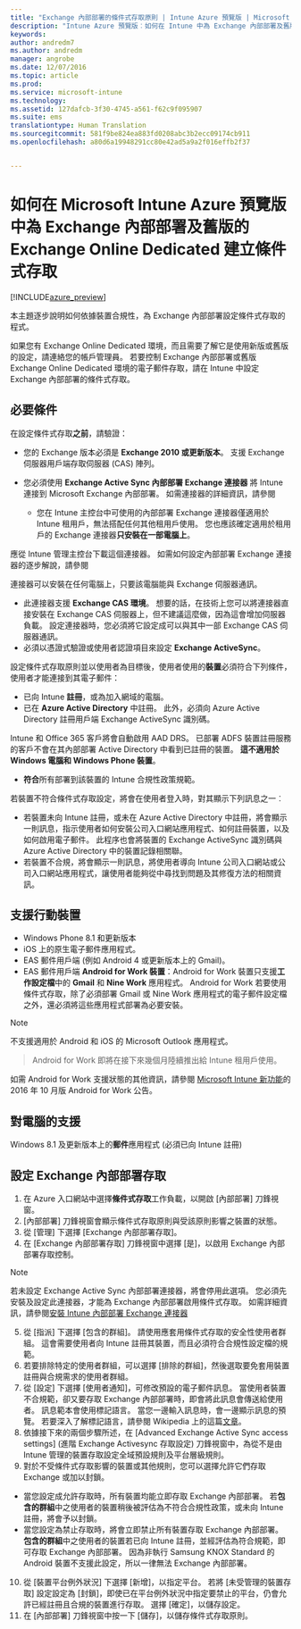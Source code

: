 ```yaml
---
title: "Exchange 內部部署的條件式存取原則 | Intune Azure 預覽版 | Microsoft Docs"
description: "Intune Azure 預覽版︰如何在 Intune 中為 Exchange 內部部署及舊版的 Exchange Online Dedicated 設定條件式存取"
keywords: 
author: andredm7
ms.author: andredm
manager: angrobe
ms.date: 12/07/2016
ms.topic: article
ms.prod: 
ms.service: microsoft-intune
ms.technology: 
ms.assetid: 127dafcb-3f30-4745-a561-f62c9f095907
ms.suite: ems
translationtype: Human Translation
ms.sourcegitcommit: 581f9be824ea883fd0208abc3b2ecc09174cb911
ms.openlocfilehash: a80d6a19948291cc80e42ad5a9a2f016effb2f37


---
```


# <a name="how-to-create-a-conditional-access-policy-for-exchange-on-premises-and-legacy-exchange-online-dedicated-in-microsoft-intune-azure-preview"></a>如何在 Microsoft Intune Azure 預覽版中為 Exchange 內部部署及舊版的 Exchange Online Dedicated 建立條件式存取


[!INCLUDE[azure_preview](../includes/azure_preview.md)]

本主題逐步說明如何依據裝置合規性，為 Exchange 內部部署設定條件式存取的程式。

如果您有 Exchange Online Dedicated 環境，而且需要了解它是使用新版或舊版的設定，請連絡您的帳戶管理員。 若要控制 Exchange 內部部署或舊版 Exchange Online Dedicated 環境的電子郵件存取，請在 Intune 中設定 Exchange 內部部署的條件式存取。

## <a name="prerequisites"></a>必要條件

在設定條件式存取**之前**，請驗證：

- 您的 Exchange 版本必須是 **Exchange 2010 或更新版本**。 支援 Exchange 伺服器用戶端存取伺服器 (CAS) 陣列。
- 您必須使用 **Exchange Active Sync 內部部署 Exchange 連接器** 將 Intune 連接到 Microsoft Exchange 內部部署。 如需連接器的詳細資訊，請參閱 <link>

  - 您在 Intune 主控台中可使用的內部部署 Exchange 連接器僅適用於 Intune 租用戶，無法搭配任何其他租用戶使用。 您也應該確定適用於租用戶的 Exchange 連接器**只安裝在一部電腦上**。

應從 Intune 管理主控台下載這個連接器。 如需如何設定內部部署 Exchange 連接器的逐步解說，請參閱<link to new topic>

連接器可以安裝在任何電腦上，只要該電腦能與 Exchange 伺服器通訊。

- 此連接器支援 **Exchange CAS 環境**。 想要的話，在技術上您可以將連接器直接安裝在 Exchange CAS 伺服器上，但不建議這麼做，因為這會增加伺服器負載。 設定連接器時，您必須將它設定成可以與其中一部 Exchange CAS 伺服器通訊。
- 必須以憑證式驗證或使用者認證項目來設定 **Exchange ActiveSync**。

設定條件式存取原則並以使用者為目標後，使用者使用的**裝置**必須符合下列條件，使用者才能連接到其電子郵件：

- 已向 Intune **註冊**，或為加入網域的電腦。
- 已在 **Azure Active Directory** 中註冊。 此外，必須向 Azure Active Directory 註冊用戶端 Exchange ActiveSync 識別碼。

Intune 和 Office 365 客戶將會自動啟用 AAD DRS。 已部署 ADFS 裝置註冊服務的客戶不會在其內部部署 Active Directory 中看到已註冊的裝置。 **這不適用於 Windows 電腦和 Windows Phone 裝置**。

- **符合**所有部署到該裝置的 Intune 合規性政策規範。

若裝置不符合條件式存取設定，將會在使用者登入時，對其顯示下列訊息之一︰

- 若裝置未向 Intune 註冊，或未在 Azure Active Directory 中註冊，將會顯示一則訊息，指示使用者如何安裝公司入口網站應用程式、如何註冊裝置，以及如何啟用電子郵件。 此程序也會將裝置的 Exchange ActiveSync 識別碼與 Azure Active Directory 中的裝置記錄相關聯。
- 若裝置不合規，將會顯示一則訊息，將使用者導向 Intune 公司入口網站或公司入口網站應用程式，讓使用者能夠從中尋找到問題及其修復方法的相關資訊。

## <a name="support-for-mobile-devices"></a>支援行動裝置

- Windows Phone 8.1 和更新版本
- iOS 上的原生電子郵件應用程式。
- EAS 郵件用戶端 (例如 Android 4 或更新版本上的 Gmail)。
- EAS 郵件用戶端 **Android for Work 裝置**：Android for Work 裝置只支援**工作設定檔**中的 **Gmail** 和 **Nine Work** 應用程式。 Android for Work 若要使用條件式存取，除了必須部署 Gmail 或 Nine Work 應用程式的電子郵件設定檔之外，還必須將這些應用程式部署為必要安裝。

>[!NOTE]
>不支援適用於 Android 和 iOS 的 Microsoft Outlook 應用程式。

> Android for Work 即將在接下來幾個月陸續推出給 Intune 租用戶使用。

如需 Android for Work 支援狀態的其他資訊，請參閱 [Microsoft Intune 新功能](https://docs.microsoft.com/en-us/intune/whats-new/whats-new-archive#october-2016)的 2016 年 10 月版 Android for Work 公告。

## <a name="support-for-pcs"></a>對電腦的支援

Windows 8.1 及更新版本上的**郵件**應用程式 (必須已向 Intune 註冊)


## <a name="configure-exchange-on-premises-access"></a>設定 Exchange 內部部署存取

1. 在 Azure 入口網站中選擇**條件式存取**工作負載，以開啟 [內部部署] 刀鋒視窗。
2. [內部部署] 刀鋒視窗會顯示條件式存取原則與受該原則影響之裝置的狀態。
3. 從 [管理] 下選擇 [Exchange 內部部署存取]。
4. 在 [Exchange 內部部署存取] 刀鋒視窗中選擇 [是]，以啟用 Exchange 內部部署存取控制。

  >[!NOTE]
  >若未設定 Exchange Active Sync 內部部署連接器，將會停用此選項。  您必須先安裝及設定此連接器，才能為 Exchange 內部部署啟用條件式存取。 如需詳細資訊，請參閱[安裝 Intune 內部部署 Exchange 連接器](install-intune-on-premises-exchange-connector.md)

5. 從 [指派] 下選擇 [包含的群組]。  請使用應套用條件式存取的安全性使用者群組。  這會需要使用者向 Intune 註冊其裝置，而且必須符合合規性設定檔的規範。
6. 若要排除特定的使用者群組，可以選擇 [排除的群組]，然後選取要免套用裝置註冊與合規需求的使用者群組。
7. 從 [設定] 下選擇 [使用者通知]，可修改預設的電子郵件訊息。 當使用者裝置不合規範，卻又要存取 Exchange 內部部署時，即會將此訊息會傳送給使用者。 訊息範本會使用標記語言。  當您一邊輸入訊息時，會一邊顯示訊息的預覽。 若要深入了解標記語言，請參閱 Wikipedia 上的這篇[文章](https://en.wikipedia.org/wiki/Markup_language)。
8. 依據接下來的兩個步驟所述，在 [Advanced Exchange Active Sync access settings] (進階 Exchange Activesync 存取設定) 刀鋒視窗中，為從不是由 Intune 管理的裝置存取設定全域預設規則及平台層級規則。
9. 對於不受條件式存取影響的裝置或其他規則，您可以選擇允許它們存取 Exchange 或加以封鎖。
  - 當您設定成允許存取時，所有裝置均能立即存取 Exchange 內部部署。  若**包含的群組**中之使用者的裝置稍後被評估為不符合合規性政策，或未向 Intune 註冊，將會予以封鎖。
  - 當您設定為禁止存取時，將會立即禁止所有裝置存取 Exchange 內部部署。  **包含的群組**中之使用者的裝置若已向 Intune 註冊，並經評估為符合規範，即可存取 Exchange 內部部署。 因為非執行 Samsung KNOX Standard 的 Android 裝置不支援此設定，所以一律無法 Exchange 內部部署。
10. 從 [裝置平台例外狀況] 下選擇 [新增]，以指定平台。 若將 [未受管理的裝置存取] 設定設定為 [封鎖]，即使已在平台例外狀況中指定要禁止的平台，仍會允許已經註冊且合規的裝置進行存取。 選擇 [確定]，以儲存設定。
11. 在 [內部部署] 刀鋒視窗中按一下 [儲存]，以儲存條件式存取原則。



<!--HONumber=Feb17_HO1-->


